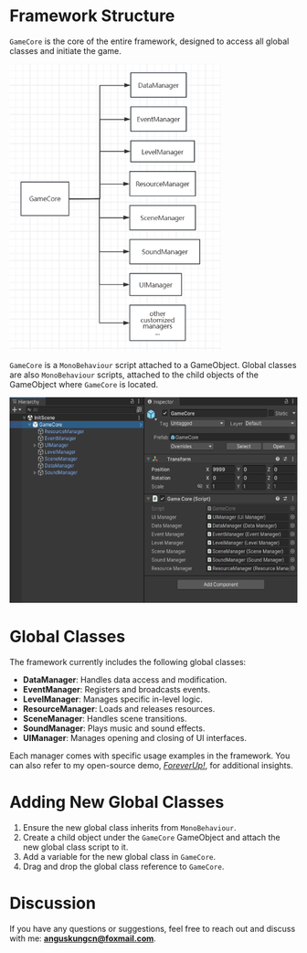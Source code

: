 # Framework Structure

`GameCore` is the core of the entire framework, designed to access all global classes and initiate the game.

<img src="Attachments/FrameworkUML.png" alt="FrameworkUML" width="370" height="502"/>

 `GameCore` is a `MonoBehaviour` script attached to a GameObject. Global classes are also `MonoBehaviour` scripts, attached to the child objects of the GameObject where `GameCore` is located.

<img src="Attachments/Hierarchy.png" alt="Hierarchy" width="567" height="360"/>

# Global Classes
The framework currently includes the following global classes:

- **DataManager**: Handles data access and modification.
- **EventManager**: Registers and broadcasts events.
- **LevelManager**: Manages specific in-level logic.
- **ResourceManager**: Loads and releases resources.
- **SceneManager**: Handles scene transitions.
- **SoundManager**: Plays music and sound effects.
- **UIManager**: Manages opening and closing of UI interfaces.

Each manager comes with specific usage examples in the framework. You can also refer to my open-source demo, [_ForeverUp!_](https://github.com/AngusK97/Game_ForeverUp_NoPaidResourceVersion), for additional insights.

# Adding New Global Classes
1. Ensure the new global class inherits from `MonoBehaviour`.
2. Create a child object under the `GameCore` GameObject and attach the new global class script to it.
3. Add a variable for the new global class in `GameCore`.
4. Drag and drop the global class reference to `GameCore`.

# Discussion
If you have any questions or suggestions, feel free to reach out and discuss with me: **anguskungcn@foxmail.com**.
